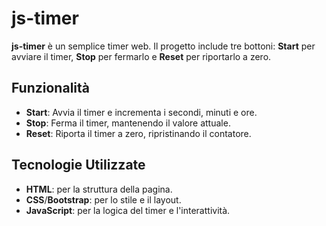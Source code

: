 # js-timer
**js-timer** è un semplice timer web. Il progetto include tre bottoni: **Start** per avviare il timer, **Stop** per fermarlo e **Reset** per riportarlo a zero.

## Funzionalità

- **Start**: Avvia il timer e incrementa i secondi, minuti e ore.
- **Stop**: Ferma il timer, mantenendo il valore attuale.
- **Reset**: Riporta il timer a zero, ripristinando il contatore.

## Tecnologie Utilizzate

- **HTML**: per la struttura della pagina.
- **CSS**/**Bootstrap**: per lo stile e il layout.
- **JavaScript**: per la logica del timer e l'interattività.
